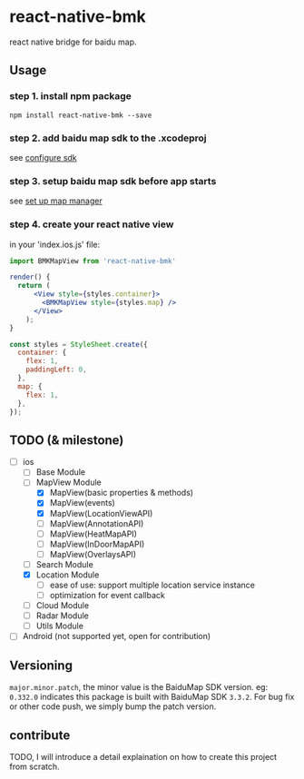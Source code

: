 # react-native-bmk

react native bridge for baidu map.

## Usage

### step 1. install npm package

```
npm install react-native-bmk --save
```
### step 2. add baidu map sdk to the .xcodeproj

see [configure sdk](http://lbsyun.baidu.com/index.php?title=iossdk/guide/buildproject)

### step 3. setup baidu map sdk before app starts

see [set up map manager](http://lbsyun.baidu.com/index.php?title=iossdk/guide/hellobaidumap)

### step 4. create your react native view
in your 'index.ios.js' file:
```jsx
import BMKMapView from 'react-native-bmk'

render() {
  return (
      <View style={styles.container}>
        <BMKMapView style={styles.map} />
      </View>
    );
}

const styles = StyleSheet.create({
  container: {
    flex: 1,
    paddingLeft: 0,
  },
  map: {
    flex: 1,
  },
});
```

## TODO (& milestone)

- [ ] ios
  - [ ] Base Module
  - [ ] MapView Module
    - [x] MapView(basic properties & methods)
    - [x] MapView(events)
    - [x] MapView(LocationViewAPI)
    - [ ] MapView(AnnotationAPI)
    - [ ] MapView(HeatMapAPI)
    - [ ] MapView(InDoorMapAPI)
    - [ ] MapView(OverlaysAPI)
  - [ ] Search Module
  - [x] Location Module
    - [ ] ease of use: support multiple location service instance
    - [ ] optimization for event callback
  - [ ] Cloud Module
  - [ ] Radar Module
  - [ ] Utils Module
- [ ] Android (not supported yet, open for contribution)

## Versioning

`major.minor.patch`, the minor value is the BaiduMap SDK version.
eg: `0.332.0` indicates this package is built with BaiduMap SDK `3.3.2`.
For bug fix or other code push, we simply bump the patch version.

## contribute

TODO, I will introduce a detail explaination on how to create this project from scratch.
